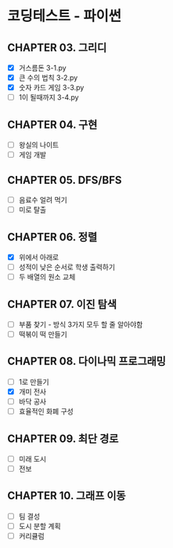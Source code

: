 # 코딩테스트 - 파이썬
## CHAPTER 03. 그리디
- [x] 거스름돈 3-1.py
- [x] 큰 수의 법칙 3-2.py
- [x] 숫자 카드 게임 3-3.py
- [ ] 1이 될때까지 3-4.py
## CHAPTER 04. 구현
- [ ] 왕실의 나이트
- [ ] 게임 개발
## CHAPTER 05. DFS/BFS
- [ ] 음료수 얼려 먹기
- [ ] 미로 탈출
## CHAPTER 06. 정렬
- [x] 위에서 아래로
- [ ] 성적이 낮은 순서로 학생 출력하기
- [ ] 두 배열의 원소 교체
## CHAPTER 07. 이진 탐색
- [ ] 부품 찾기 - 방식 3가지 모두 할 줄 알아야함
- [ ] 떡볶이 떡 만들기
## CHAPTER 08. 다이나믹 프로그래밍
- [ ] 1로 만들기
- [x] 개미 전사
- [ ] 바닥 공사
- [ ] 효율적인 화폐 구성
## CHAPTER 09. 최단 경로
- [ ] 미래 도시
- [ ] 전보
## CHAPTER 10. 그래프 이동
- [ ] 팀 결성
- [ ] 도시 분할 계획
- [ ] 커리큘럼
